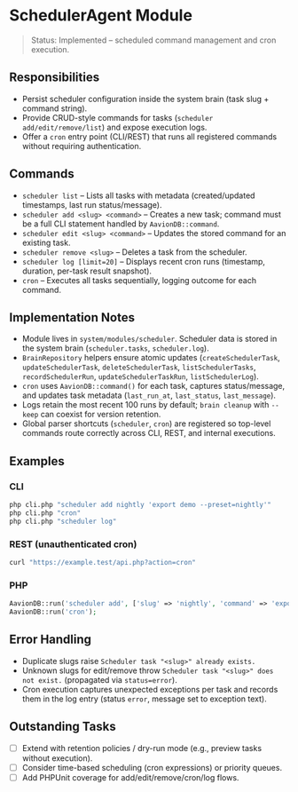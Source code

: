 # SchedulerAgent Module

> Status: Implemented – scheduled command management and cron execution.

## Responsibilities
- Persist scheduler configuration inside the system brain (task slug + command string).
- Provide CRUD-style commands for tasks (`scheduler add/edit/remove/list`) and expose execution logs.
- Offer a `cron` entry point (CLI/REST) that runs all registered commands without requiring authentication.

## Commands
- `scheduler list` – Lists all tasks with metadata (created/updated timestamps, last run status/message).
- `scheduler add <slug> <command>` – Creates a new task; command must be a full CLI statement handled by `AavionDB::command`.
- `scheduler edit <slug> <command>` – Updates the stored command for an existing task.
- `scheduler remove <slug>` – Deletes a task from the scheduler.
- `scheduler log [limit=20]` – Displays recent cron runs (timestamp, duration, per-task result snapshot).
- `cron` – Executes all tasks sequentially, logging outcome for each command.

## Implementation Notes
- Module lives in `system/modules/scheduler`. Scheduler data is stored in the system brain (`scheduler.tasks`, `scheduler.log`).
- `BrainRepository` helpers ensure atomic updates (`createSchedulerTask`, `updateSchedulerTask`, `deleteSchedulerTask`, `listSchedulerTasks`, `recordSchedulerRun`, `updateSchedulerTaskRun`, `listSchedulerLog`).
- `cron` uses `AavionDB::command()` for each task, captures status/message, and updates task metadata (`last_run_at`, `last_status`, `last_message`).
- Logs retain the most recent 100 runs by default; `brain cleanup` with `--keep` can coexist for version retention.
- Global parser shortcuts (`scheduler`, `cron`) are registered so top-level commands route correctly across CLI, REST, and internal executions.

## Examples

### CLI
```bash
php cli.php "scheduler add nightly 'export demo --preset=nightly'"
php cli.php "cron"
php cli.php "scheduler log"
```

### REST (unauthenticated cron)
```bash
curl "https://example.test/api.php?action=cron"
```

### PHP
```php
AavionDB::run('scheduler add', ['slug' => 'nightly', 'command' => 'export demo']);
AavionDB::run('cron');
```

## Error Handling
- Duplicate slugs raise `Scheduler task "<slug>" already exists.`
- Unknown slugs for edit/remove throw `Scheduler task "<slug>" does not exist.` (propagated via `status=error`).
- Cron execution captures unexpected exceptions per task and records them in the log entry (status `error`, message set to exception text).

## Outstanding Tasks
- [ ] Extend with retention policies / dry-run mode (e.g., preview tasks without execution).
- [ ] Consider time-based scheduling (cron expressions) or priority queues.
- [ ] Add PHPUnit coverage for add/edit/remove/cron/log flows.
